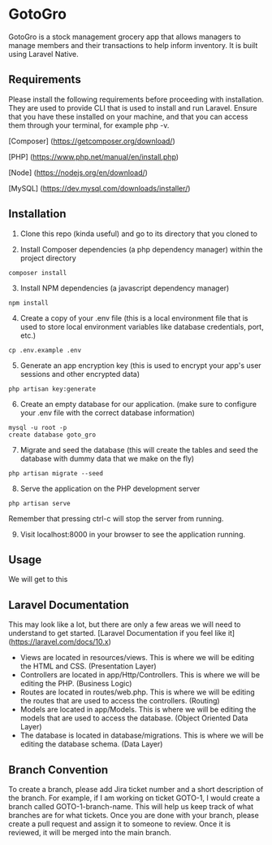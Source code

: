 # GotoGro

GotoGro is a stock management grocery app that allows managers to manage members and their transactions to help inform inventory. It is built using Laravel Native.

## Requirements

Please install the following requirements before proceeding with installation. They are used to provide CLI that is used to install and run Laravel.
Ensure that you have these installed on your machine, and that you can access them through your terminal, for example php -v.

[Composer] (<https://getcomposer.org/download/>)

[PHP] (<https://www.php.net/manual/en/install.php>)

[Node] (<https://nodejs.org/en/download/>)

[MySQL] (<https://dev.mysql.com/downloads/installer/>)

## Installation

1. Clone this repo (kinda useful) and go to its directory that you cloned to

2. Install Composer dependencies (a php dependency manager) within the project directory

```
composer install
```

3. Install NPM dependencies (a javascript dependency manager)

```
npm install
```

4. Create a copy of your .env file (this is a local environment file that is used to store local environment variables like database credentials, port, etc.)

```
cp .env.example .env

```

5. Generate an app encryption key (this is used to encrypt your app's user sessions and other encrypted data)

```
php artisan key:generate
```

6. Create an empty database for our application. (make sure to configure your .env file with the correct database information)

```
mysql -u root -p
create database goto_gro
```

7. Migrate and seed the database (this will create the tables and seed the database with dummy data that we make on the fly)

```
php artisan migrate --seed
```

8. Serve the application on the PHP development server

```
php artisan serve
```

Remember that pressing ctrl-c will stop the server from running.

9. Visit localhost:8000 in your browser to see the application running.

## Usage

We will get to this

## Laravel Documentation

This may look like a lot, but there are only a few areas we will need to understand to get started.
[Laravel Documentation if you feel like it] (<https://laravel.com/docs/10.x>)

- Views are located in resources/views. This is where we will be editing the HTML and CSS. (Presentation Layer)
- Controllers are located in app/Http/Controllers. This is where we will be editing the PHP. (Business Logic)
- Routes are located in routes/web.php. This is where we will be editing the routes that are used to access the controllers. (Routing)
- Models are located in app/Models. This is where we will be editing the models that are used to access the database. (Object Oriented Data Layer)
- The database is located in database/migrations. This is where we will be editing the database schema. (Data Layer)

## Branch Convention

To create a branch, please add Jira ticket number and a short description of the branch. For example, if I am working on ticket GOTO-1, I would create a branch called GOTO-1-branch-name. This will help us keep track of what branches are for what tickets.
Once you are done with your branch, please create a pull request and assign it to someone to review. Once it is reviewed, it will be merged into the main branch.

